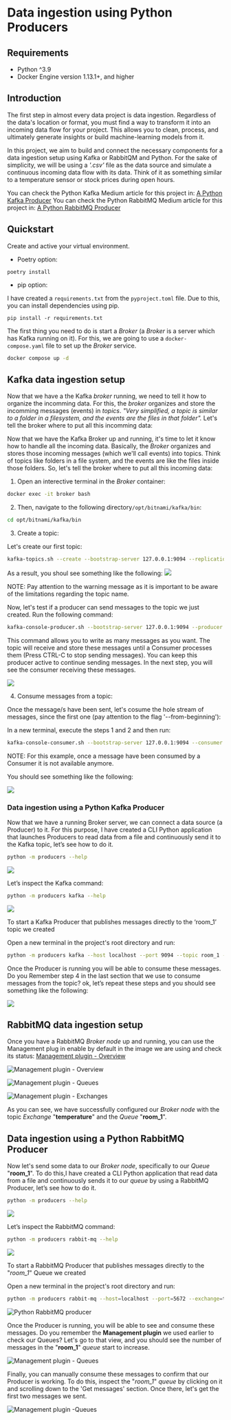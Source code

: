 # Data ingestion using Python Producers

## Requirements

- Python ^3.9
- Docker Engine version 1.13.1+, and higher

## Introduction

The first step in almost every data project is data ingestion.
Regardless of the data's location or format, you must find a way to
transform it into an incoming data flow for your project. This allows
you to clean, process, and ultimately generate insights or build
machine-learning models from it.

In this project, we aim to build and connect the necessary components
for a data ingestion setup using Kafka or RabbitQM and Python. For the sake of
simplicity, we will be using a *'.csv'* file as the data source and
simulate a continuous incoming data flow with its data. Think of it as
something similar to a temperature sensor or stock prices during open
hours.

You can check the Python Kafka Medium article for this project in: [A Python Kafka Producer](https://bit.ly/python-kafka-producer)
You can check the Python RabbitMQ Medium article for this project in: [A Python RabbitMQ Producer]()


## Quickstart

Create and active your virtual environment.

* Poetry option:

```poetry install```

* pip option:

I have created a `requirements.txt` from the `pyproject.toml` file. Due to this, you can install dependencies using pip.

```pip install -r requirements.txt```

The first thing you need to do is start a *Broker* (a *Broker* is a server which has Kafka running on it). For this, we are going to use a `docker-compose.yaml` file to set up the *Broker* service.


```bash
docker compose up -d
```

## Kafka data ingestion setup

Now that we have a the Kafka *broker* running, we need to tell it how to organize the incomming data. For this, the *broker* organizes and store the incomming messages (events) in *topics*. *"Very simplified, a topic is similar to a folder in a filesystem, and the events are the files in that folder".* Let's tell the broker where to put all this incomming data:

Now that we have the Kafka Broker up and running, it's time to let it know how to handle all the incoming data. Basically, the *Broker* organizes and stores those incoming messages (which we'll call events) into topics. Think of topics like folders in a file system, and the events are like the files inside those folders. So, let's tell the broker where to put all this incoming data:

1. Open an interective terminal in the *Broker* container:

```bash
docker exec -it broker bash
```

2. Then, navigate to the following directory`/opt/bitnami/kafka/bin`:
```bash
cd opt/bitnami/kafka/bin
```

3. Create a topic:

Let's create our first topic:
```bash
kafka-topics.sh --create --bootstrap-server 127.0.0.1:9094 --replication-factor 1 --partitions 1 --topic room_1
```

As a result, you shoul see something like the following:
![](docs/images/kafka_create_topic.png)

NOTE: Pay attention to the warning message as it is important to be aware of the limitations regarding the topic name.


Now, let's test if a producer can send messages to the topic we just created. Run the following command:

```bash
kafka-console-producer.sh --bootstrap-server 127.0.0.1:9094 --producer.config /opt/bitnami/kafka/config/producer.properties --topic room_1
```
This command allows you to write as many messages as you want. The topic will receive and store these messages until a Consumer processes them (Press CTRL-C to stop sending messages). You can keep this producer active to continue sending messages. In the next step, you will see the consumer receiving these messages.

![](docs/images/kafka_producer.png)

4. Consume messages from a topic:

Once the message/s have been sent, let's cosume the hole stream of messages, since the first one (pay attention to the flag '--from-beginning'):

In a new terminal, execute the steps 1 and 2 and then run:

```bash
kafka-console-consumer.sh --bootstrap-server 127.0.0.1:9094 --consumer.config /opt/bitnami/kafka/config/consumer.properties --topic room_1 --from-beginning
```

NOTE: For this example, once a message have been consumed by a Consumer it is not available anymore.

You should see something like the following:

![](docs/images/kafka_producer_consumer.png)

### Data ingestion using a Python Kafka Producer

Now that we have a running Broker server, we can connect a data source (a Producer) to it. For this purpose, I have created a CLI Python application that launches Producers to read data from a file and continuously send it to the Kafka topic, let’s see how to do it.

```bash
python -m producers --help
```
![](docs/images/cli-help.png)

Let’s inspect the Kafka command:

```bash
python -m producers kafka --help
```
![](docs/images/cli-kafka-help.png)

To start a Kafka Producer that publishes messages directly to the ‘room_1’ topic we created

Open a new terminal in the project's root directory and run:

```bash
python -m producers kafka --host localhost --port 9094 --topic room_1 --partition 0 --file-path ./data/room_1/temperature.csv
```

Once the Producer is running you will be able to consume these messages. Do you Remember step 4 in the last section that we use to consume messages from the topic? ok, let’s repeat these steps and you should see something like the following:

![](docs/images/python-producer-kafka-consumer.png)


## RabbitMQ data ingestion setup

Once you have a RabbitMQ *Broker node* up and running, you can use the Management plug in enable by default in the image we are using and check its status: [Management plugin - Overview](http://localhost:15672/#/)

![Management plugin - Overview](./docs/images/rabbitmq_overview.png)

![Management plugin - Queues](./docs/images/rabbitmq_queues.png)

![Management plugin - Exchanges](./docs/images/rabbitmq_exchanges.png)

As you can see, we have successfully configured our *Broker node* with the topic *Exchange* "**temperature**" and the *Queue* "**room_1**".


## Data ingestion using a Python RabbitMQ Producer

Now let's send some data to our *Broker node*, specifically to our *Queue* "**room_1**". To do this,I have created a CLI Python application that read data from a file and continuously sends it to our *queue* by using a RabbitMQ Producer, let’s see how to do it.

```bash
python -m producers --help
```
![](docs/images/cli-help.png)

Let’s inspect the RabbitMQ command:

```bash
python -m producers rabbit-mq --help
```
![](docs/images/rabbit-mq_help.png)

To start a RabbitMQ Producer that publishes messages directly to the "*room_1*" Queue we created

Open a new terminal in the project's root directory and run:

```bash
python -m producers rabbit-mq --host=localhost --port=5672 --exchange=temperature --topic=temperature.room_1 --vhost=/ --user=admin --password=admin --file-path=./data/room_1/temperature.csv
```

![Python RabbitMQ producer](./docs/images/rabbit-mq_python-producer.png.png)

Once the Producer is running, you will be able to see and consume these messages. Do you remember the **Management plugin** we used earlier to check our Queues? Let's go to that view, and you should see the number of messages in the "**room_1**" *queue* start to increase.

![Management plugin - Queues](./docs/images/rabbit-mq_queue_received_messages.png)

Finally, you can manually consume these messages to confirm that our Producer is working. To do this, inspect the "*room_1*" *queue* by clicking on it and scrolling down to the 'Get messages' section. Once there, let's get the first two messages we sent.

![Management plugin -Queues](./docs/images/rabbit-mq_get_messages.png)
